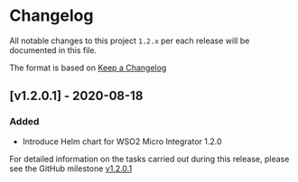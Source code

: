 # Changelog
All notable changes to this project `1.2.x` per each release will be documented in this file.

The format is based on [Keep a Changelog](https://keepachangelog.com/en/1.0.0/)

## [v1.2.0.1] - 2020-08-18

### Added
- Introduce Helm chart for WSO2 Micro Integrator 1.2.0

For detailed information on the tasks carried out during this release, please see the GitHub milestone [v1.2.0.1
](https://github.com/wso2/kubernetes-mi/milestone/1)
